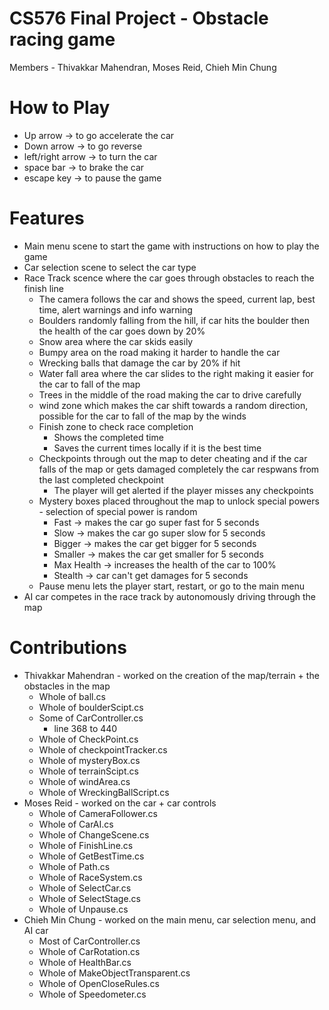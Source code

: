 # CS576 Final Project - Obstacle racing game
Members - Thivakkar Mahendran, Moses Reid, Chieh Min Chung

# How to Play
- Up arrow -> to go accelerate the car
- Down arrow -> to go reverse 
- left/right arrow -> to turn the car
- space bar -> to brake the car
- escape key -> to pause the game

# Features
- Main menu scene to start the game with instructions on how to play the game
- Car selection scene to select the car type
- Race Track scence where the car goes through obstacles to reach the finish line
    - The camera follows the car and shows the speed, current lap, best time, alert warnings and info warning
    - Boulders randomly falling from the hill, if car hits the boulder then the health of the car goes down by 20%
    - Snow area where the car skids easily
    - Bumpy area on the road making it harder to handle the car
    - Wrecking balls that damage the car by 20% if hit
    - Water fall area where the car slides to the right making it easier for the car to fall of the map
    - Trees in the middle of the road making the car to drive carefully
    - wind zone which makes the car shift towards a random direction, possible for the car to fall of the map by the winds
    - Finish zone to check race completion
        - Shows the completed time
        - Saves the current times locally if it is the best time
    - Checkpoints through out the map to deter cheating and if the car falls of the map or gets damaged completely the car respwans from the last completed checkpoint
        - The player will get alerted if the player misses any checkpoints
    - Mystery boxes placed throughout the map to unlock special powers - selection of special power is random
        - Fast -> makes the car go super fast for 5 seconds
        - Slow -> makes the car go super slow for 5 seconds
        - Bigger -> makes the car get bigger for 5 seconds
        - Smaller -> makes the car get smaller for 5 seconds 
        - Max Health -> increases the health of the car to 100%
        - Stealth -> car can't get damages for 5 seconds
    - Pause menu lets the player start, restart, or go to the main menu
- AI car competes in the race track by autonomously driving through the map  

# Contributions
- Thivakkar Mahendran - worked on the creation of the map/terrain + the obstacles in the map
    - Whole of ball.cs
    - Whole of boulderScipt.cs
    - Some of CarController.cs
        - line 368 to 440
    - Whole of CheckPoint.cs
    - Whole of checkpointTracker.cs
    - Whole of mysteryBox.cs
    - Whole of terrainScipt.cs
    - Whole of windArea.cs
    - Whole of WreckingBallScript.cs
- Moses Reid - worked on the car + car controls
    - Whole of CameraFollower.cs
    - Whole of CarAI.cs
    - Whole of ChangeScene.cs
    - Whole of FinishLine.cs
    - Whole of GetBestTime.cs
    - Whole of Path.cs
    - Whole of RaceSystem.cs
    - Whole of SelectCar.cs
    - Whole of SelectStage.cs
    - Whole of Unpause.cs
- Chieh Min Chung - worked on the main menu, car selection menu, and AI car
    - Most of CarController.cs
    - Whole of CarRotation.cs
    - Whole of HealthBar.cs
    - Whole of MakeObjectTransparent.cs
    - Whole of OpenCloseRules.cs
    - Whole of Speedometer.cs
 
